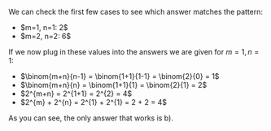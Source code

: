 We can check the first few cases to see which answer matches the pattern:

<ul>
  <li> $m=1, n=1: 2$
  <li> $m=2, n=2: 6$
</ul>

If we now plug in these values into the answers we are given for $m=1, n=1$:

<ul>
  <li> $\binom{m+n}{n-1} = \binom{1+1}{1-1} = \binom{2}{0} = 1$
  <li> $\binom{m+n}{n} = \binom{1+1}{1} = \binom{2}{1} = 2$
  <li> $2^{m+n} = 2^{1+1} = 2^{2} = 4$
  <li> $2^{m} + 2^{n} = 2^{1} + 2^{1} = 2 + 2 = 4$
</ul>

As you can see, the only answer that works is b).
